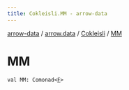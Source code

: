 ```yaml
---
title: Cokleisli.MM - arrow-data
---
```


[arrow-data](../../index.html) / [arrow.data](../index.html) / [Cokleisli](index.html) / [MM](./-m-m.html)

# MM

`val MM: Comonad<`[`F`](index.html#F)`>`